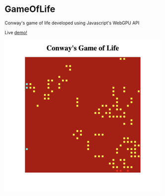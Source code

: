 # GameOfLife

Conway's game of life developed using Javascript's WebGPU API

Live [demo!](https://game-of-life-el.vercel.app/)

![Alt text](/gameSS.png)
